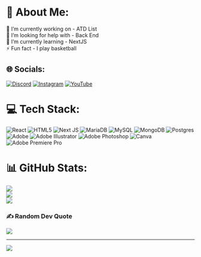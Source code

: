 # 💫 About Me:
🔭 I’m currently working on - ATD List <br>🤝 I’m looking for help with - Back End<br>🌱 I’m currently learning - NextJS<br>⚡ Fun fact - I play basketball


## 🌐 Socials:
[![Discord](https://img.shields.io/badge/Discord-%237289DA.svg?logo=discord&logoColor=white)](https://discord.gg/https://discord.gg/5MFHABdk) [![Instagram](https://img.shields.io/badge/Instagram-%23E4405F.svg?logo=Instagram&logoColor=white)](https://instagram.com/denishranislavov) [![YouTube](https://img.shields.io/badge/YouTube-%23FF0000.svg?logo=YouTube&logoColor=white)](https://www.youtube.com/channel/UCO8HMRFacKubQEiKlWCkcvQ) 

# 💻 Tech Stack:
![React](https://img.shields.io/badge/react-%2320232a.svg?style=for-the-badge&logo=react&logoColor=%2361DAFB) ![HTML5](https://img.shields.io/badge/html5-%23E34F26.svg?style=for-the-badge&logo=html5&logoColor=white) ![Next JS](https://img.shields.io/badge/Next-black?style=for-the-badge&logo=next.js&logoColor=white) ![MariaDB](https://img.shields.io/badge/MariaDB-003545?style=for-the-badge&logo=mariadb&logoColor=white) ![MySQL](https://img.shields.io/badge/mysql-4479A1.svg?style=for-the-badge&logo=mysql&logoColor=white) ![MongoDB](https://img.shields.io/badge/MongoDB-%234ea94b.svg?style=for-the-badge&logo=mongodb&logoColor=white) ![Postgres](https://img.shields.io/badge/postgres-%23316192.svg?style=for-the-badge&logo=postgresql&logoColor=white) ![Adobe](https://img.shields.io/badge/adobe-%23FF0000.svg?style=for-the-badge&logo=adobe&logoColor=white) ![Adobe Illustrator](https://img.shields.io/badge/adobe%20illustrator-%23FF9A00.svg?style=for-the-badge&logo=adobe%20illustrator&logoColor=white) ![Adobe Photoshop](https://img.shields.io/badge/adobe%20photoshop-%2331A8FF.svg?style=for-the-badge&logo=adobe%20photoshop&logoColor=white) ![Canva](https://img.shields.io/badge/Canva-%2300C4CC.svg?style=for-the-badge&logo=Canva&logoColor=white) ![Adobe Premiere Pro](https://img.shields.io/badge/Adobe%20Premiere%20Pro-9999FF.svg?style=for-the-badge&logo=Adobe%20Premiere%20Pro&logoColor=white)
# 📊 GitHub Stats:
![](https://github-readme-stats.vercel.app/api?username=DenisHranislavov&theme=default&hide_border=false&include_all_commits=false&count_private=false)<br/>
![](https://github-readme-streak-stats.herokuapp.com/?user=DenisHranislavov&theme=default&hide_border=false)<br/>
![](https://github-readme-stats.vercel.app/api/top-langs/?username=DenisHranislavov&theme=default&hide_border=false&include_all_commits=false&count_private=false&layout=compact)

### ✍️ Random Dev Quote
![](https://quotes-github-readme.vercel.app/api?type=horizontal&theme=tokyonight)

---
[![](https://visitcount.itsvg.in/api?id=DenisHranislavov&icon=2&color=1)](https://visitcount.itsvg.in)
